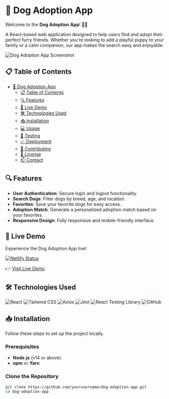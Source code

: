 # 🐾 Dog Adoption App

Welcome to the **Dog Adoption App**! 🐶✨

A React-based web application designed to help users find and adopt their perfect furry friends. Whether you're looking to add a playful puppy to your family or a calm companion, our app makes the search easy and enjoyable.

![Dog Adoption App Screenshot](./screenshots/screenshot.png)

## 📋 Table of Contents

- [🐾 Dog Adoption App](#🐾-dog-adoption-app)
  - [📋 Table of Contents](#📋-table-of-contents)
  - [🔍 Features](#🔍-features)
  - [🚀 Live Demo](#🚀-live-demo)
  - [🛠️ Technologies Used](#🛠️-technologies-used)
  - [📥 Installation](#📥-installation)
  - [💻 Usage](#💻-usage)
  - [🧪 Testing](#🧪-testing)
  - [📈 Deployment](#📈-deployment)
  - [🤝 Contributing](#🤝-contributing)
  - [📄 License](#📄-license)
  - [📫 Contact](#📫-contact)

## 🔍 Features

- **User Authentication**: Secure login and logout functionality.
- **Search Dogs**: Filter dogs by breed, age, and location.
- **Favorites**: Save your favorite dogs for easy access.
- **Adoption Match**: Generate a personalized adoption match based on your favorites.
- **Responsive Design**: Fully responsive and mobile-friendly interface.

## 🚀 Live Demo

Experience the Dog Adoption App live!

[![Netlify Status](https://api.netlify.com/api/v1/badges/your-netlify-badge/deploy-status)](https://your-netlify-deployment-url.netlify.app)

👉 [Visit Live Demo](https://your-netlify-deployment-url.netlify.app)

## 🛠️ Technologies Used

![React](https://img.shields.io/badge/React-20232A?style=for-the-badge&logo=react&logoColor=61DAFB)
![Tailwind CSS](https://img.shields.io/badge/Tailwind%20CSS-38B2AC?style=for-the-badge&logo=tailwindcss&logoColor=white)
![Axios](https://img.shields.io/badge/Axios-5A29E4?style=for-the-badge&logo=axios&logoColor=white)
![Jest](https://img.shields.io/badge/Jest-C21325?style=for-the-badge&logo=jest&logoColor=white)
![React Testing Library](https://img.shields.io/badge/React%20Testing%20Library-E33332?style=for-the-badge&logo=react&logoColor=white)
![GitHub](https://img.shields.io/github/license/yourusername/dog-adoption-app?style=for-the-badge)

## 📥 Installation

Follow these steps to set up the project locally.

### **Prerequisites**

- **Node.js** (v14 or above)
- **npm** or **Yarn**

### **Clone the Repository**

```bash
git clone https://github.com/yourusername/dog-adoption-app.git
cd dog-adoption-app
```
